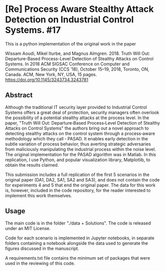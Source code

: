 # [Re] Process Aware Stealthy Attack Detection on Industrial Control Systems. #17

This is a python implementation of the original work in the paper

Wissam Aoudi, Mikel Iturbe, and Magnus Almgren. 2018. Truth Will Out:
Departure-Based Process-Level Detection of Stealthy Attacks on Control
Systems. In 2018 ACM SIGSAC Conference on Computer and Communications
Security (CCS ’18), October 15–19, 2018, Toronto, ON, Canada. ACM, New
York, NY, USA, 15 pages. https://doi.org/10.1145/3243734.3243781

## Abstract

Although the traditional IT security layer provided to Industrial Control Systems offers a great deal of protection, security managers often overlook the possibility of a potential stealthy attacks at the process level. In the paper, "Truth Will Out: Departure‐Based Process‐Level Detection of Stealthy Attacks on Control Systems" the authors bring out a novel approach to detecting stealthy attacks on the control system through a process‐aware methodology which they call ‐ PASAD. It enables early detection in the subtle variation of process behavior, thus averting strategic adversaries from maliciously manipulating the industrial process within the noise level. The original implementation for the PASAD algorithm was in Matlab. In this replication, I use Python, and popular visualization library, Matplotlib, to obtain the results claimed.

This submission includes a full replication of the first 5 scenarios in the original paper (DA1, DA2, SA1, SA2 and SA3), and does not contain the code for experiments 4 and 5 that end the original paper. The data for this work is, however, included in the code repository, for the reader interested to implement this work themselves.


## Usage

The main code is in the folder "./data + Solutions". The code is released under an MIT License.

Code for each scenario is implemented in Jupyter notebooks, in separate folders containing a notebook alongside the data used to generate the figures discussed in the manuscript.

A requirements.txt file contains the minimum set of packages that were used in the reviewing of this code.
